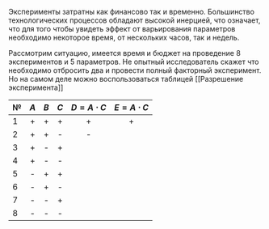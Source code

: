 Эксперименты затратны как финансово так и временно. Большинство технологических процессов обладают высокой инерцией, что означает, что для того чтобы увидеть эффект от варьирования параметров необходимо некоторое время, от нескольких часов, так и недель. 

Рассмотрим ситуацию, имеется время и бюджет на проведение 8 экспериментов и 5 параметров. Не опытный исследователь скажет что необходимо отбросить два и провести полный факторный эксперимент. Но на самом деле можно воспользоваться таблицей [[Разрешение эксперимента]] 

| №   | $A$ | $B$ | $C$ | $D=A \cdot C$ | $E=A \cdot C$ |
| --- |:---:|:---:|:---:|:-------------:|:-------------:|
| 1   |  +  |  +  |  +  |       +       |      +         |
| 2   |  +  |  +  |  -  |      -         |               |
| 3   |  +  |  -  |  +  |               |               |
| 4   |  +  |  -  |  -  |               |               |
| 5   |  -  |  +  |  +  |               |               |
| 6   |  -  |  +  |  -  |               |               |
| 7   |  -  |  -  |  +  |               |               |
| 8   |  -  |  -  |  -  |               |               |
